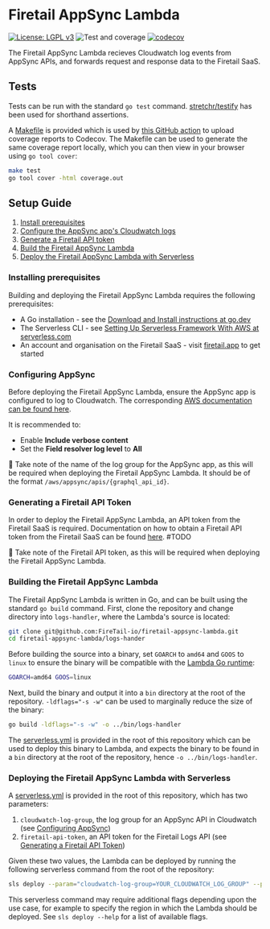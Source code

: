 # Firetail AppSync Lambda

[![License: LGPL v3](https://img.shields.io/badge/License-LGPL_v3-blue.svg)](https://www.gnu.org/licenses/lgpl-3.0) ![Test and coverage](https://github.com/FireTail-io/firetail-appsync-lambda/actions/workflows/codecov.yml/badge.svg?branch=main) [![codecov](https://codecov.io/gh/FireTail-io/firetail-appsync-lambda/branch/main/graph/badge.svg?token=GEPKMSC5ID)](https://codecov.io/gh/FireTail-io/firetail-appsync-lambda)

The Firetail AppSync Lambda recieves Cloudwatch log events from AppSync APIs, and forwards request and response data to the Firetail SaaS.



## Tests

Tests can be run with the standard `go test` command. [stretchr/testify](https://github.com/stretchr/testify) has been used for shorthand assertions. 

A [Makefile](./Makefile) is provided which is used by [this GitHub action](./.github/workflows/codecov.yml) to upload coverage reports to Codecov. The Makefile can be used to generate the same coverage report locally, which you can then view in your browser using `go tool cover`:

```bash
make test
go tool cover -html coverage.out
```



## Setup Guide

1. [Install prerequisites](#installing-prerequisites)
2. [Configure the AppSync app's Cloudwatch logs](#configuring-appsync)
3. [Generate a Firetail API token](#generating-a-firetail-api-token)
4. [Build the Firetail AppSync Lambda](#building-the-firetail-appsync-lambda)
5. [Deploy the Firetail AppSync Lambda with Serverless](#deploying-the-firetail-appsync-lambda-with-serverless)



### Installing prerequisites

Building and deploying the Firetail AppSync Lambda requires the following prerequisites:

- A Go installation - see the [Download and Install instructions at go.dev](https://go.dev/doc/install)
- The Serverless CLI - see [Setting Up Serverless Framework With AWS at serverless.com](https://www.serverless.com/framework/docs/getting-started)
- An account and organisation on the Firetail SaaS - visit [firetail.app](https://firetail.app) to get started



### Configuring AppSync

Before deploying the Firetail AppSync Lambda, ensure the AppSync app is configured to log to Cloudwatch. The corresponding [AWS documentation can be found here](https://docs.aws.amazon.com/appsync/latest/devguide/monitoring.html).

It is recommended to:

- Enable **Include verbose content**
- Set the **Field resolver log level** to **All**

📝 Take note of the name of the log group for the AppSync app, as this will be required when deploying the Firetail AppSync Lambda. It should be of the format `/aws/appsync/apis/{graphql_api_id}`.



### Generating a Firetail API Token

In order to deploy the Firetail AppSync Lambda, an API token from the Firetail SaaS is required. Documentation on how to obtain a Firetail API token from the Firetail SaaS can be found [here](). #TODO

📝 Take note of the Firetail API token, as this will be required when deploying the Firetail AppSync Lambda.



### Building the Firetail AppSync Lambda

The Firetail AppSync Lambda is written in Go, and can be built using the standard `go build` command. First, clone the repository and change directory into `logs-handler`, where the Lambda's source is located:

```bash
git clone git@github.com:FireTail-io/firetail-appsync-lambda.git
cd firetail-appsync-lambda/logs-hander
```

Before building the source into a binary, set `GOARCH` to `amd64` and `GOOS` to `linux` to ensure the binary will be compatible with the [Lambda Go runtime](https://docs.aws.amazon.com/lambda/latest/dg/lambda-runtimes.html):

```bash
GOARCH=amd64 GOOS=linux
```

Next, build the binary and output it into a `bin` directory at the root of the repository. `-ldflags="-s -w"` can be used to marginally reduce the size of the binary:

```bash
go build -ldflags="-s -w" -o ../bin/logs-handler
```

The [serverless.yml](./serverless.yml) is provided in the root of this repository which can be used to deploy this binary to Lambda, and expects the binary to be found in a `bin` directory at the root of the repository, hence `-o ../bin/logs-handler`.



### Deploying the Firetail AppSync Lambda with Serverless

A [serverless.yml](./serverless.yml) is provided in the root of this repository, which has two parameters:

1. `cloudwatch-log-group`, the log group for an AppSync API in Cloudwatch (see [Configuring AppSync](#configuring-appsync))
2. `firetail-api-token`, an API token for the Firetail Logs API (see [Generating a Firetail API Token](#generating-a-firetail-api-token))

Given these two values, the Lambda can be deployed by running the following serverless command from the root of the repository:

```bash
sls deploy --param="cloudwatch-log-group=YOUR_CLOUDWATCH_LOG_GROUP" --param="firetail-api-token=YOUR_FIRETAIL_API_TOKEN"
```

This serverless command may require additional flags depending upon the use case, for example to specify the region in which the Lambda should be deployed. See `sls deploy --help` for a list of available flags.
